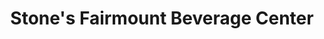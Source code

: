 ---
title: "Stone's Fairmount Beverage Center"
url: /philadelphia/stones-fairmount-beverage-center/
shop: alcohol
---